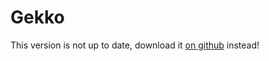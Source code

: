 # Gekko

This version is not up to date, download it [on github](https://github.com/askmike/gekko) instead!